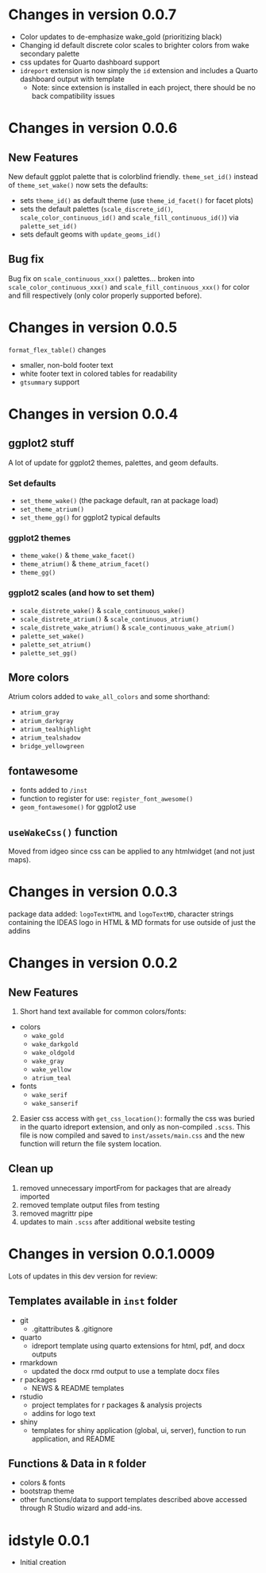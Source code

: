 # Changes in version 0.0.7

 - Color updates to de-emphasize wake_gold (prioritizing black)
 - Changing id default discrete color scales to brighter colors from wake secondary palette
 - css updates for Quarto dashboard support
 - `idreport` extension is now simply the `id` extension and includes a Quarto dashboard output with template
   - Note: since extension is installed in each project, there should be no back compatibility issues
 

# Changes in version 0.0.6

## New Features

New default ggplot palette that is colorblind friendly. `theme_set_id()` instead of `theme_set_wake()` now sets the defaults:

 - sets `theme_id()` as default theme (use `theme_id_facet()` for facet plots)
 - sets the default palettes (`scale_discrete_id()`, `scale_color_continuous_id()` and `scale_fill_continuous_id()`) via `palette_set_id()`
 - sets default geoms with `update_geoms_id()` 
 
## Bug fix

Bug fix on `scale_continuous_xxx()` palettes... broken into `scale_color_continuous_xxx()` and `scale_fill_continuous_xxx()` for color and fill respectively (only color properly supported before).

# Changes in version 0.0.5

`format_flex_table()` changes
 
 - smaller, non-bold footer text
 - white footer text in colored tables for readability 
 - `gtsummary` support

# Changes in version 0.0.4

## ggplot2 stuff

A lot of update for ggplot2 themes, palettes, and geom defaults.

### Set defaults
 - `set_theme_wake()` (the package default, ran at package load)
 - `set_theme_atrium()`
 - `set_theme_gg()` for ggplot2 typical defaults

### ggplot2 themes
 - `theme_wake()` & `theme_wake_facet()`
 - `theme_atrium()` & `theme_atrium_facet()`
 - `theme_gg()`
 
### ggplot2 scales (and how to set them)
 - `scale_distrete_wake()` & `scale_continuous_wake()`
 - `scale_distrete_atrium()` & `scale_continuous_atrium()`
 - `scale_distrete_wake_atrium()` & `scale_continuous_wake_atrium()`
 - `palette_set_wake()`
 - `palette_set_atrium()`
 - `palette_set_gg()`
 
## More colors

Atrium colors added to `wake_all_colors` and some shorthand:

 - `atrium_gray`
 - `atrium_darkgray`
 - `atrium_tealhighlight`
 - `atrium_tealshadow`
 - `bridge_yellowgreen`

## fontawesome

 - fonts added to `/inst`
 - function to register for use: `register_font_awesome()`
 - `geom_fontawesome()` for ggplot2 use

 
## `useWakeCss()` function

Moved from idgeo since css can be applied to any htmlwidget (and not just maps).


# Changes in version 0.0.3

package data added: `logoTextHTML` and `logoTextMD`, character strings containing the IDEAS logo in HTML & MD formats for use outside of just the addins

# Changes in version 0.0.2

## New Features

1. Short hand text available for common colors/fonts: 

  - colors
    - `wake_gold`
    - `wake_darkgold`
    - `wake_oldgold`
    - `wake_gray`
    - `wake_yellow`
    - `atrium_teal`
  - fonts
    - `wake_serif`
    - `wake_sanserif`
    
2. Easier css access with `get_css_location()`: formally the css was buried in the quarto idreport extension, and only as non-compiled `.scss`. This file is now compiled and saved to `inst/assets/main.css` and the new function will return the file system location.

## Clean up

1. removed unnecessary importFrom for packages that are already imported
2. removed template output files from testing
3. removed magrittr pipe
4. updates to main `.scss` after additional website testing

# Changes in version 0.0.1.0009

Lots of updates in this dev version for review:

## Templates available in `inst` folder

- git
  - .gitattributes & .gitignore
- quarto
  - idreport template using quarto extensions for html, pdf, and docx outputs
- rmarkdown
  - updated the docx rmd output to use a template docx files
- r packages
  - NEWS & README templates
- rstudio
  - project templates for r packages & analysis projects
  - addins for logo text
- shiny
  - templates for shiny application (global, ui, server), function to run application, and README
  
## Functions & Data in `R` folder

- colors & fonts
- bootstrap theme
- other functions/data to support templates described above accessed through R Studio wizard and add-ins.


# idstyle 0.0.1

* Initial creation
